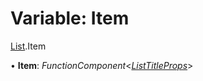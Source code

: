 # Variable: Item

[List](../modules/list.md).Item

• **Item**: *FunctionComponent*<[*ListTitleProps*](../types/listtitleprops.md)\>
